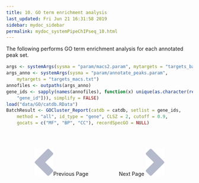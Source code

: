 ```yaml
---
title: 10. GO term enrichment analysis
last_updated: Fri Jun 21 16:31:58 2019
sidebar: mydoc_sidebar
permalink: mydoc_systemPipeChIPseq_10.html
---
```


The following performs GO term enrichment analysis for each annotated peak set.


```r
args <- systemArgs(sysma = "param/macs2.param", mytargets = "targets_bam_ref.txt")
args_anno <- systemArgs(sysma = "param/annotate_peaks.param", 
    mytargets = "targets_macs.txt")
annofiles <- outpaths(args_anno)
gene_ids <- sapply(names(annofiles), function(x) unique(as.character(read.delim(annofiles[x])[, 
    "gene_id"])), simplify = FALSE)
load("data/GO/catdb.RData")
BatchResult <- GOCluster_Report(catdb = catdb, setlist = gene_ids, 
    method = "all", id_type = "gene", CLSZ = 2, cutoff = 0.9, 
    gocats = c("MF", "BP", "CC"), recordSpecGO = NULL)
```

<br><br><center><a href="mydoc_systemPipeChIPseq_09.html"><img src="images/left_arrow.png" alt="Previous page."></a>Previous Page &nbsp; &nbsp; &nbsp; &nbsp; &nbsp; &nbsp; &nbsp; &nbsp; &nbsp; &nbsp; Next Page
<a href="mydoc_systemPipeChIPseq_11.html"><img src="images/right_arrow.png" alt="Next page."></a></center>
